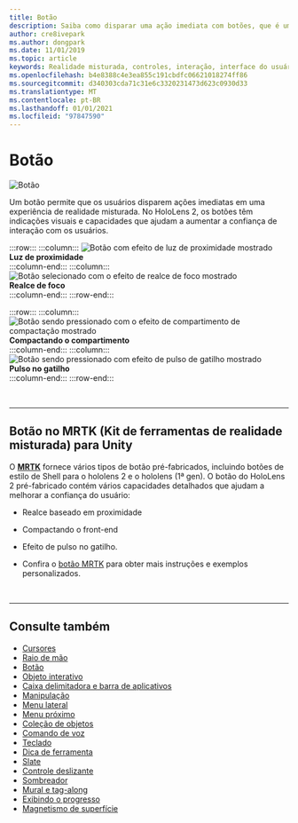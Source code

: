 ```yaml
---
title: Botão
description: Saiba como disparar uma ação imediata com botões, que é um dos componentes fundamentais da realidade misturada.
author: cre8ivepark
ms.author: dongpark
ms.date: 11/01/2019
ms.topic: article
keywords: Realidade misturada, controles, interação, interface do usuário, UX, headset de realidade misturada, headset da realidade mista do Windows, headset da realidade virtual, HoloLens, MRTK, kit de ferramentas de realidade misturada, botão
ms.openlocfilehash: b4e8388c4e3ea855c191cbdfc06621018274ff86
ms.sourcegitcommit: d340303cda71c31e6c3320231473d623c0930d33
ms.translationtype: MT
ms.contentlocale: pt-BR
ms.lasthandoff: 01/01/2021
ms.locfileid: "97847590"
---
```

# <a name="button"></a>Botão

![Botão](images/UX_Hero_Button.jpg)

Um botão permite que os usuários disparem ações imediatas em uma experiência de realidade misturada. No HoloLens 2, os botões têm indicações visuais e capacidades que ajudam a aumentar a confiança de interação com os usuários. 

:::row:::
    :::column:::
       ![Botão com efeito de luz de proximidade mostrado](images/UX_Button_Affordance_ProximityLight.jpg)<br>
       **Luz de proximidade**<br>
    :::column-end:::
    :::column:::
       ![Botão selecionado com o efeito de realce de foco mostrado](images/UX_Button_Affordance_FocusHighlight.jpg)<br>
        **Realce de foco**<br>
    :::column-end:::
:::row-end:::

:::row:::
    :::column:::
       ![Botão sendo pressionado com o efeito de compartimento de compactação mostrado](images/UX_Button_Affordance_Compression.jpg)<br>
       **Compactando o compartimento**<br>
    :::column-end:::
    :::column:::
       ![Botão sendo pressionado com efeito de pulso de gatilho mostrado](images/UX_Button_Affordance_Pulse.jpg)<br>
        **Pulso no gatilho**<br>
    :::column-end:::
:::row-end:::

<br>

---

## <a name="button-in-mrtkmixed-reality-toolkit-for-unity"></a>Botão no MRTK (Kit de ferramentas de realidade misturada) para Unity
O **[MRTK](https://github.com/Microsoft/MixedRealityToolkit-Unity)** fornece vários tipos de botão pré-fabricados, incluindo botões de estilo de Shell para o hololens 2 e o hololens (1ª gen). O botão do HoloLens 2 pré-fabricado contém vários capacidades detalhados que ajudam a melhorar a confiança do usuário:

* Realce baseado em proximidade
* Compactando o front-end
* Efeito de pulso no gatilho.

* Confira o [botão MRTK](https://microsoft.github.io/MixedRealityToolkit-Unity/Documentation/README_Button.html) para obter mais instruções e exemplos personalizados.

<br>

---

## <a name="see-also"></a>Consulte também

* [Cursores](cursors.md)
* [Raio de mão](point-and-commit.md)
* [Botão](button.md)
* [Objeto interativo](interactable-object.md)
* [Caixa delimitadora e barra de aplicativos](app-bar-and-bounding-box.md)
* [Manipulação](direct-manipulation.md)
* [Menu lateral](hand-menu.md)
* [Menu próximo](near-menu.md)
* [Coleção de objetos](object-collection.md)
* [Comando de voz](voice-input.md)
* [Teclado](keyboard.md)
* [Dica de ferramenta](tooltip.md)
* [Slate](slate.md)
* [Controle deslizante](slider.md)
* [Sombreador](shader.md)
* [Mural e tag-along](billboarding-and-tag-along.md)
* [Exibindo o progresso](progress.md)
* [Magnetismo de superfície](surface-magnetism.md)
